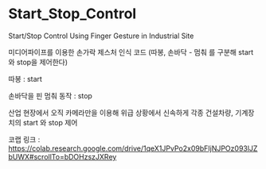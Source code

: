 # Start_Stop_Control
Start/Stop Control Using Finger Gesture in Industrial Site

미디어파이프를 이용한 손가락 제스처 인식 코드 (따봉, 손바닥 - 멈춰 를 구분해 start와 stop을 제어한다)

따봉 : start


손바닥을 핀 멈춰 동작 : stop

산업 현장에서 오직 카메라만을 이용해 위급 상황에서 신속하게 각종 건설차량, 기계장치의 start 와 stop 제어 


코랩 링크 : https://colab.research.google.com/drive/1qeX1JPvPo2x09bFIjNJPOz093lJZbUWX#scrollTo=bDOHzszJXRey
